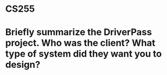 # CS255
# Briefly summarize the DriverPass project. Who was the client? What type of system did they want you to design?
